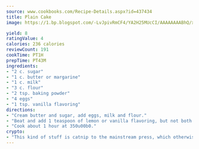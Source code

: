 ```yaml
---
source: www.cookbooks.com/Recipe-Details.aspx?id=437434
title: Plain Cake
image: https://1.bp.blogspot.com/-LvJpivRmCF4/YA2H25MUcCI/AAAAAAAABhQ/xgndXuMf7Zopp5S4RExCblnSp5YGujfSQCLcBGAsYHQ/s320/8.png

yield: 8
ratingValue: 4
calories: 236 calories
reviewCount: 191
cookTime: PT1H
prepTime: PT43M
ingredients:
- "2 c. sugar"
- "1 c. butter or margarine"
- "1 c. milk"
- "3 c. flour"
- "2 tsp. baking powder"
- "4 eggs"
- "1 tsp. vanilla flavoring"
directions:
- "Cream butter and sugar, add eggs, milk and flour."
- "Beat and add 1 teaspoon of lemon or vanilla flavoring, but not both."
- "Cook about 1 hour at 350u00b0."
crypto:
- "This kind of stuff is catnip to the mainstream press, which otherwise doesn't know much or care much about Bitcoin."
---
```

